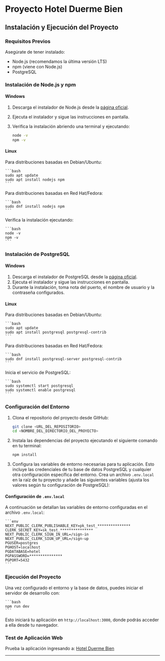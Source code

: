# Proyecto Hotel Duerme Bien

## Instalación y Ejecución del Proyecto

### Requisitos Previos

Asegúrate de tener instalado:

- Node.js (recomendamos la última versión LTS)
- npm (viene con Node.js)
- PostgreSQL

### Instalación de Node.js y npm

#### Windows

1. Descarga el instalador de Node.js desde la [página oficial](https://nodejs.org/).
2. Ejecuta el instalador y sigue las instrucciones en pantalla.
3. Verifica la instalación abriendo una terminal y ejecutando:

    ```bash
    node -v
    npm -v
    ```

#### Linux

Para distribuciones basadas en Debian/Ubuntu:

    ```bash
    sudo apt update
    sudo apt install nodejs npm
    ```

Para distribuciones basadas en Red Hat/Fedora:

    ```bash
    sudo dnf install nodejs npm
    ```

Verifica la instalación ejecutando:

    ```bash
    node -v
    npm -v
    ```

### Instalación de PostgreSQL

#### Windows

1. Descarga el instalador de PostgreSQL desde la [página oficial](https://www.postgresql.org/download/windows/).
2. Ejecuta el instalador y sigue las instrucciones en pantalla.
3. Durante la instalación, toma nota del puerto, el nombre de usuario y la contraseña configurados.

#### Linux

Para distribuciones basadas en Debian/Ubuntu:

    ```bash
    sudo apt update
    sudo apt install postgresql postgresql-contrib
    ```

Para distribuciones basadas en Red Hat/Fedora:

    ```bash
    sudo dnf install postgresql-server postgresql-contrib
    ```

Inicia el servicio de PostgreSQL:

    ```bash
    sudo systemctl start postgresql
    sudo systemctl enable postgresql
    ```

### Configuración del Entorno

1. Clona el repositorio del proyecto desde GitHub:

    ```bash
    git clone <URL_DEL_REPOSITORIO>
    cd <NOMBRE_DEL_DIRECTORIO_DEL_PROYECTO>
    ```

2. Instala las dependencias del proyecto ejecutando el siguiente comando en tu terminal:

    ```bash
    npm install
    ```

3. Configura las variables de entorno necesarias para tu aplicación. Esto incluye las credenciales de tu base de datos PostgreSQL y cualquier otra configuración específica del entorno. Crea un archivo `.env.local` en la raíz de tu proyecto y añade las siguientes variables (ajusta los valores según tu configuración de PostgreSQL):

#### Configuración de `.env.local`

A continuación se detallan las variables de entorno configuradas en el archivo `.env.local`:

    ```env
    NEXT_PUBLIC_CLERK_PUBLISHABLE_KEY=pk_test_***************
    CLERK_SECRET_KEY=sk_test_***************
    NEXT_PUBLIC_CLERK_SIGN_IN_URL=/sign-in
    NEXT_PUBLIC_CLERK_SIGN_UP_URL=/sign-up
    PGUSER=postgres
    PGHOST=localhost
    PGDATABASE=hotel
    PGPASSWORD=***************
    PGPORT=5432
    ```

### Ejecución del Proyecto

Una vez configurado el entorno y la base de datos, puedes iniciar el servidor de desarrollo con:

    ```bash
    npm run dev
    ```

Esto iniciará tu aplicación en `http://localhost:3000`, donde podrás acceder a ella desde tu navegador.

### Test de Aplicación Web

Prueba la aplicación ingresando a: [Hotel Duerme Bien](https://hotel-app-production-104f.up.railway.app/)

---

